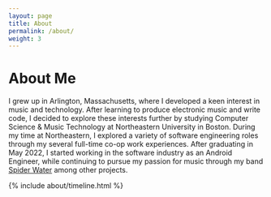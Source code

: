 ```yaml
---
layout: page
title: About
permalink: /about/
weight: 3
---
```


# **About Me**

I grew up in Arlington, Massachusetts, where I developed a keen interest in music and technology.
After learning to produce electronic music and write code, I decided to explore these interests further by studying Computer Science & Music Technology at Northeastern University in Boston.
During my time at Northeastern, I explored a variety of software engineering roles through my several full-time co-op work experiences.
After graduating in May 2022, I started working in the software industry as an Android Engineer, while continuing to pursue my passion for music through my band [Spider Water](https://spider-water.com/) among other projects.

<!--
<div class="row">
{% include about/skills.html title="Programming Skills" source=site.data.programming-skills %}
{% include about/skills.html title="Other Skills" source=site.data.other-skills %}
</div>
-->

<div class="row">
{% include about/timeline.html %}
</div>
